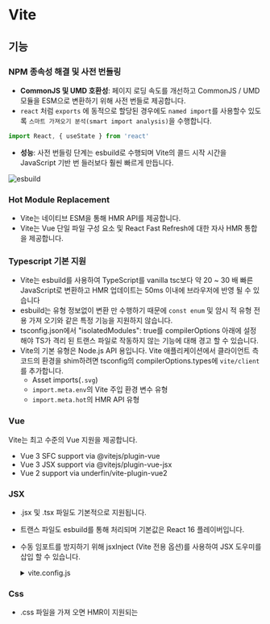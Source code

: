 # Vite

## 기능

### NPM 종속성 해결 및 사전 번들링

- **CommonJS 및 UMD 호환성**: 페이지 로딩 속도를 개선하고 CommonJS / UMD 모듈을 ESM으로 변환하기 위해 사전 번들로 제공합니다.
- `react` 처럼 `exports` 에 동적으로 할당된 경우에도 `named import`를 사용할수 있도록 `스마트 가져오기 분석(smart import analysis)`을 수행합니다.
```ts
import React, { useState } from 'react'
```

- **성능**: 사전 번들링 단계는 esbuild로 수행되며 Vite의 콜드 시작 시간을 JavaScript 기반 번 들러보다 훨씬 빠르게 만듭니다.


![esbuild](https://user-images.githubusercontent.com/25737303/120878784-aaeb2d80-c5f9-11eb-8f3e-5cc4078af20e.JPG)


### Hot Module Replacement

- Vite는 네이티브 ESM을 통해 HMR API를 제공합니다.
- Vite는 Vue 단일 파일 구성 요소 및 React Fast Refresh에 대한 자사 HMR 통합을 제공합니다.

### Typescript 기본 지원

- Vite는 esbuild를 사용하여 TypeScript를 vanilla tsc보다 약 20 ~ 30 배 빠른 JavaScript로 변환하고 HMR 업데이트는 50ms 이내에 브라우저에 반영 될 수 있습니다
- esbuild는 유형 정보없이 변환 만 수행하기 때문에 `const enum` 및 암시 적 유형 전용 가져 오기와 같은 특정 기능을 지원하지 않습니다.
- tsconfig.json에서 "isolatedModules": true를 compilerOptions 아래에 설정해야 TS가 격리 된 트랜스 파일로 작동하지 않는 기능에 대해 경고 할 수 있습니다.
- Vite의 기본 유형은 Node.js API 용입니다. Vite 애플리케이션에서 클라이언트 측 코드의 환경을 shim하려면 tsconfig의 compilerOptions.types에 `vite/client`를 추가합니다.
    - Asset imports(`.svg`)
    - `import.meta.env`의 Vite 주입 환경 변수 유형
    - `import.meta.hot`의 HMR API 유형

### Vue

Vite는 최고 수준의 Vue 지원을 제공합니다.

- Vue 3 SFC support via @vitejs/plugin-vue
- Vue 3 JSX support via @vitejs/plugin-vue-jsx
- Vue 2 support via underfin/vite-plugin-vue2

### JSX

- .jsx 및 .tsx 파일도 기본적으로 지원됩니다.
- 트랜스 파일도 esbuild를 통해 처리되며 기본값은 React 16 플레이버입니다.
- 수동 임포트를 방지하기 위해 jsxInject (Vite 전용 옵션)를 사용하여 JSX 도우미를 삽입 할 수 있습니다. <br/>
  <details>
    <summary>vite.config.js</summary>
    <div>

  ```js
  // vite.config.js
  export default {
    esbuild: {
      jsxInject: `import React from 'react'`,
    },
  };
  ```

    </div>
  </details>

### Css

- .css 파일을 가져 오면 HMR이 지원되는 <style> 태그를 통해 해당 콘텐츠가 페이지에 삽입됩니다. 처리 된 CSS를 모듈의 `default export`로 문자열로 검색 할 수도 있습니다.
- Vite는 postcss-import를 통해 CSS @import 인라인을 지원하도록 사전 구성되어 있습니다.
- Vite 별칭은 CSS @import에도 적용됩니다. 또한 가져온 파일이 다른 디렉토리에 있더라도 모든 CSS url () 참조는 정확성을 보장하기 위해 항상 자동으로 리베이스됩니다.
- .module.css로 끝나는 모든 CSS 파일은 CSS 모듈 파일로 간주됩니다. 이러한 파일을 가져 오면 해당 모듈 객체가 반환됩니다. <br/>
  <details>
  <summary>open</summary>
  <div>

  ```css
  /* example.module.css */
  .red {
    color: red;
  }
  ```

  ```js
  import classes from "./example.module.css";
  document.getElementById("foo").className = classes.red;
  ```

  </div>
  </details>

### CSS 전처리기

- Vite는 최신 브라우저만을 대상으로하기 때문에 CSSWG 초안 (예 : `postcss-nesting`)을 구현하고 일반 미래 표준 호환 CSS를 작성하는 PostCSS 플러그인과 함께 기본 CSS 변수를 사용하는 것이 좋습니다.
- 즉, Vite는 .scss, .sass, .less, .styl 및 .stylus 파일에 대한 기본 지원을 제공합니다. Vite 전용 플러그인을 설치할 필요는 없지만 해당 전 처리기 자체를 설치해야합니다.

```sh
# .scss and .sass
npm install -D sass

# .less
npm install -D less

# .styl and .stylus
npm install -D stylus
```

- 파일 확장자에 `.module`을 추가하여 전처리 기와 결합 된 CSS 모듈을 사용할 수도 있습니다 (예 : `style.module.scss`).

### Static Assets

- 정적 자산을 가져 오면 제공 될 때 해결 된 공개 URL이 반환됩니다.
- `webpack`의 `file-loader`와의 차이점은 개발중 프로젝트 루트 기반으로 절대경로나 상대경로를 사용할수 있다는 점입니다.

```js
import imgUrl from "./img.png";
document.getElementById("hero-img").src = imgUrl;
```

### JSON

```js
// import the entire object
import json from "./example.json";
// import a root field as named exports - helps with treeshaking!
import { field } from "./example.json";
```

### Glob Import

- Vite는 특별한 `import.meta.glob` 함수를 통해 파일 시스템에서 여러 모듈 가져 오기를 지원합니다.

```js
const modules = import.meta.glob("./dir/*.js");
```

```js
// code produced by vite
const modules = {
  "./dir/foo.js": () => import("./dir/foo.js"),
  "./dir/bar.js": () => import("./dir/bar.js"),
};
```

```js
for (const path in modules) {
  modules[path]().then((mod) => {
    console.log(path, mod);
  });
}
```

- 일치하는 파일은 기본적으로 동적 가져 오기를 통해 지연로드되며 빌드 중에 별도의 청크로 분할됩니다.
- 모든 모듈을 직접 가져 오려면 (예 : 먼저 적용 할 이러한 모듈의 부작용에 의존) import.meta.globEager를 대신 사용할 수 있습니다.

```js
const modules = import.meta.globEager("./dir/*.js");
```

```js
// code produced by vite
import * as __glob__0_0 from "./dir/foo.js";
import * as __glob__0_1 from "./dir/bar.js";
const modules = {
  "./dir/foo.js": __glob__0_0,
  "./dir/bar.js": __glob__0_1,
};
```

- 이것은 Vite 전용 기능이며 웹 또는 ES 표준이 아닙니다.
- glob 패턴은 가져 오기 지정자처럼 처리됩니다. 상대적 (./로 시작) 또는 절대적 (/로 시작, 프로젝트 루트에 상대적으로 확인)이어야합니다.

### Web Assembly

- 미리 컴파일 된 `.wasm` 파일을 직접 가져올 수 있습니다.
- `default export`는 wasm 인스턴스의 내보내기 개체에 대한 Promise를 반환하는 초기화 함수입니다.

```js
import init from "./example.wasm";

init().then((exports) => {
  exports.test();
});
```

- init 함수는 WebAssembly.instantiate에 전달 된 imports 객체를 두 번째 인수로 사용할 수도 있습니다.

```js
init({
  imports: {
    someFunc: () => {
      /* ... */
    },
  },
}).then(() => {
  /* ... */
});
```

### Web Workers

- 웹 워커 스크립트는 import 요청에 `?worker`를 추가하여 직접 가져올 수 있습니다.
- `default export`는 커스텀 워커 생성자입니다.

```js
import MyWorker from "./worker?worker";

const worker = new MyWorker();
```

### Build Optimizations

> 빌드 프로세스의 일부로 자동으로 적용되며 비활성화하지 않는 한 명시적인 구성이 필요하지 않습니다.

- CSS Code Splitting
- Preload Directives Generation
- Async Chunk Loading Optimization
